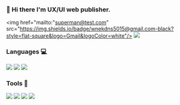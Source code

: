 ### 👋 Hi there I'm UX/UI web publisher.
<img href="mailto:﻿"superman@test.com" src="https://img.shields.io/badge/wnekdns5015@gmail.com-black?style=flat-square&logo=Gmail&logoColor=white"/>   <img src="https://img.shields.io/badge/010.2638.3054-black?style=flat-square&logo=Tumblr&logoColor=white"/>


<h3>Languages 💻</h3>

<img src="https://img.shields.io/badge/HTML5-E34F26?style=flat-square&logo=HTML5&logoColor=white"/> <img src="https://img.shields.io/badge/CSS3-1572B6?style=flat-square&logo=CSS Wizardry&logoColor=white"/>  <img src="https://img.shields.io/badge/JavaScript-F7DF1E?style=flat-square&logo=JavaScript&logoColor=white"/>

<h3>Tools 🔨</h3>

<img src="https://img.shields.io/badge/sass-CC6699?style=flat-square&logo=SASS&logoColor=white"/> <img src="https://img.shields.io/badge/jQuery-0769AD?style=flat-square&logo=jQuery&logoColor=white"/> <img src="https://img.shields.io/badge/Git-F05032?style=flat-square&logo=Git&logoColor=white"/> <img src="https://img.shields.io/badge/Gulp-CF4647?style=flat-square&logo=Gulp&logoColor=white"/>




<!--
**dawoon-joo/dawoon-joo** is a ✨ _special_ ✨ repository because its `README.md` (this file) appears on your GitHub profile.

Here are some ideas to get you started:

- 🔭 I’m currently working on ...
- 🌱 I’m currently learning ...
- 👯 I’m looking to collaborate on ...
- 🤔 I’m looking for help with ...
- 💬 Ask me about ...
- 📫 How to reach me: ...
- 😄 Pronouns: ...
- ⚡ Fun fact: ...
-->
